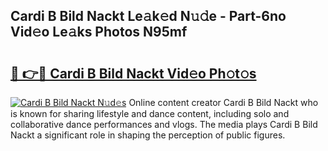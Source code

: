 ## Cardi B Bild Nackt Le𝚊k𝚎d N𝚞𝚍e - Part-6no Vid𝚎o Le𝚊ks Photos N95mf

# <h2><a href="http://fb12w5.evod.top/?m=Cardi+B+Bild+Nackt">🔗 👉🔴 Cardi B Bild Nackt Vid𝚎o Ph𝚘t𝚘s</a></h2>

[![Cardi B Bild Nackt N𝚞d𝚎s](https://i.imgur.com/8V9OHl7.gif)](http://fb12w5.evod.top/?m=Cardi+B+Bild+Nackt)
Online content creator Cardi B Bild Nackt who is known for sharing lifestyle and dance content, including solo and collaborative dance performances and vlogs. The media plays Cardi B Bild Nackt a significant role in shaping the perception of public figures. 

